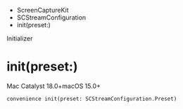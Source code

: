 

- ScreenCaptureKit
- SCStreamConfiguration
-  init(preset:) 

Initializer

# init(preset:)

Mac Catalyst 18.0+macOS 15.0+

``` source
convenience init(preset: SCStreamConfiguration.Preset)
```

